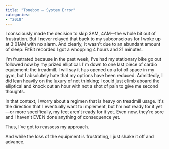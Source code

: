 ```yaml
---
title: "Tonebox — System Error"
categories:
- "2018"
---
```


I consciously made the decision to skip 3AM, 4AM—the whole bit out of frustration. But I never relayed that back to my subconscious for I woke up at 3:01AM with no alarm. And clearly, it wasn't due to an abundant amount of sleep: FitBit recorded I got a whopping 4 hours and 21 minutes.

I'm frustrated because in the past week, I've had my stationary bike go out followed now by my prized elliptical. I'm down to one last piece of cardio equipment: the treadmill. I will say it has opened up a lot of space in my gym, but I absolutely hate that my options have been reduced. Admittedly, I did lean heavily on the luxury of not thinking; I could just climb aboard the elliptical and knock out an hour with not a shot of pain to give me second thoughts.

In that context, I worry about a regimen that is heavy on treadmill usage. It's the direction that I eventually want to implement, but I'm not ready for it yet—or more specifically, my feet aren't ready for it yet. Even now, they're sore and I haven't EVEN done anything of consequence yet.

Thus, I've got to reassess my approach.

And while the loss of the equipment is frustrating, I just shake it off and advance.